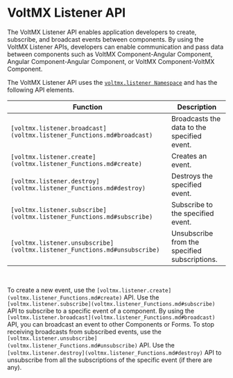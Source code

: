 ﻿  

VoltMX Listener API
=================

The VoltMX Listener API enables application developers to create, subscribe, and broadcast events between components. By using the VoltMX Listener APIs, developers can enable communication and pass data between components such as VoltMX Component-Angular Component, Angular Component-Angular Component, or VoltMX Component-VoltMX Component.

The VoltMX Listener API uses the [`voltmx.listener Namespace`](voltmx.listener_Functions.md#top) and has the following API elements.

 
| Function | Description |
| --- | --- |
| `[voltmx.listener.broadcast](voltmx.listener_Functions.md#broadcast)` | Broadcasts the data to the specified event. |
| `[voltmx.listener.create](voltmx.listener_Functions.md#create)` | Creates an event. |
| `[voltmx.listener.destroy](voltmx.listener_Functions.md#destroy)` | Destroys the specified event. |
| `[voltmx.listener.subscribe](voltmx.listener_Functions.md#subscribe)` | Subscribe to the specified event. |
| `[voltmx.listener.unsubscribe](voltmx.listener_Functions.md#unsubscribe)` | Unsubscribe from the specified subscriptions. |

 

To create a new event, use the `[voltmx.listener.create](voltmx.listener_Functions.md#create)` API. Use the `[voltmx.listener.subscribe](voltmx.listener_Functions.md#subscribe)` API to subscribe to a specific event of a component. By using the `[voltmx.listener.broadcast](voltmx.listener_Functions.md#broadcast)` API, you can broadcast an event to other Components or Forms. To stop receiving broadcasts from subscribed events, use the `[voltmx.listener.unsubscribe](voltmx.listener_Functions.md#unsubscribe)` API. Use the `[voltmx.listener.destroy](voltmx.listener_Functions.md#destroy)` API to unsubscribe from all the subscriptions of the specific event (if there are any).
